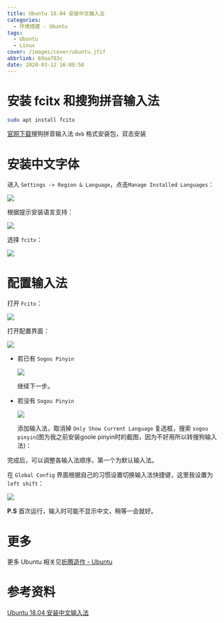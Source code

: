 ```yaml
---
title: Ubuntu 18.04 安装中文输入法
categories:
  - 环境搭建 - Ubuntu
tags:
  - Ubuntu
  - Linux
cover: /images/cover/ubuntu.jfif
abbrlink: 69aa783c
date: 2020-03-12 16:08:50
---
```


# 安装 fcitx 和搜狗拼音输入法

```bash
sudo apt install fcitx
```

[官网下载](https://pinyin.sogou.com/linux/)搜狗拼音输入法 `deb` 格式安装包，双击安装

# 安装中文字体

进入 `Settings -> Region & Language`，点击`Manage Installed Languages`：

![](/images/Ubuntu-18-04-安装中文输入法/2020-03-12-16-10-21.png)

根据提示安装语言支持：

![](/images/Ubuntu-18-04-安装中文输入法/2020-03-12-16-11-48.png)

选择 `fcitx`：

![](/images/Ubuntu-18-04-安装中文输入法/2020-03-12-16-12-45.png)

# 配置输入法

打开 `Fcitx`：

![](/images/Ubuntu-18-04-安装中文输入法/2020-03-12-16-15-06.png)

打开配置界面：

![](/images/Ubuntu-18-04-安装中文输入法/2020-03-12-16-15-50.png)

- 若已有 `Sogou Pinyin`
  
  ![](/images/Ubuntu-18-04-安装中文输入法/2020-03-12-17-23-26.png)

  继续下一步。

- 若没有 `Sogou Pinyin`

  ![](/images/Ubuntu-18-04-安装中文输入法/2020-03-12-16-18-21.png)

  添加输入法，取消掉 `Only Show Current Language` 复选框，搜索 `sogou pinyin`(图为我之前安装goole pinyin时的截图，因为不好用所以转搜狗输入法)：

完成后，可以调整各输入法顺序，第一个为默认输入法。

在 `Global Config` 界面根据自己的习惯设置切换输入法快捷键，这里我设置为 `left shift`：

![](/images/Ubuntu-18-04-安装中文输入法/2020-03-12-16-20-49.png)

**P.S** 首次运行，输入时可能不显示中文，稍等一会就好。

# 更多

更多 Ubuntu 相关见[折腾造作 - Ubuntu](/categories/折腾造作-Ubuntu/)

# 参考资料

[Ubuntu 18.04 安装中文输入法](https://baijiahao.baidu.com/s?id=1619306801356144376&wfr=spider&for=pc)